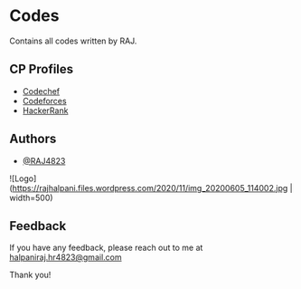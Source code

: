 
# Codes

Contains all codes written by RAJ. 


## CP Profiles

 - [Codechef](https://www.codechef.com/users/the_247)
 - [Codeforces](https://codeforces.com/profile/Raj_4)
 - [HackerRank](https://www.hackerrank.com/raj_4823)


## Authors

- [@RAJ4823](https://github.com/RAJ4823)


![Logo](https://rajhalpani.files.wordpress.com/2020/11/img_20200605_114002.jpg | width=500)


## Feedback

If you have any feedback, please reach out to me at halpaniraj.hr4823@gmail.com


Thank you!



